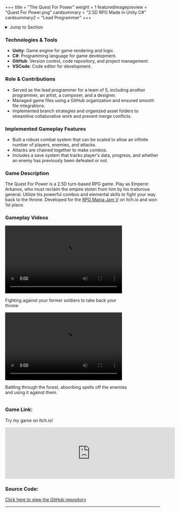 +++
title = "The Quest For Power"
weight = 1
featuredimagepreview = "Quest For Power.png"
cardsummary = "2.5D RPG Made in Unity C#"
cardsummary2 = "Lead Programmer"
+++

<details>
<summary>Jump to Section</summary>

- [Technologies & Tools](#technologies--tools)
- [Role & Contributions](#role--contributions)
- [Implemented Gameplay Features](#implemented-gameplay-features)
- [Game Description & Videos](#game-description)
- [Game Link & Source Code](#game-link)

</details>

### Technologies & Tools

- **Unity**: Game engine for game rendering and logic.
- **C#**: Programming language for game development.
- **GitHub**: Version control, code repository, and project management.
- **VSCode**: Code editor for development.

### Role & Contributions

- Served as the lead programmer for a team of 5, including another programmer, an artist, a composer, and a designer.
- Managed game files using a GitHub organization and ensured smooth file integrations.
- Implemented branch strategies and organized asset folders to streamline collaborative work and prevent merge conflicts.

### Implemented Gameplay Features

- Built a robust combat system that can be scaled to allow an infinite number of players, enemies, and attacks.
- Attacks are chained together to make combos.
- Includes a save system that tracks player's data, progress, and whether an enemy has previously been defeated or not.

### Game Description

The Quest For Power is a 2.5D turn-based RPG game. Play as Emperor Arkanos, who must reclaim the empire stolen from him by his traitorous general. Utilize his powerful combos and elemental skills to fight your way back to the throne. Developed for the [RPG Mania Jam V](https://itch.io/jam/rpg-mania-v) on Itch.io and won 1st place.

### Gameplay Videos

<div style="margin-right: 40px; display: inline-block; vertical-align: top;">
<video width="380" height="220" controls>
  <source src="/video/Quest%20For%20Power/Throne%20Fight.mp4" type="video/mp4">
  Your browser does not support the video tag.
</video>
<p style="width: 400px; word-wrap: break-word;">Fighting against your former soldiers to take back your throne</p>
</div>

<div style="display: inline-block; vertical-align: top;">
<video width="380" height="220" controls>
  <source src="/video/Quest%20For%20Power/Wilds%20Mechanics.mp4" type="video/mp4">
  Your browser does not support the video tag.
</video>
<p style="width: 400px; word-wrap: break-word;">Battling through the forest, absorbing spells off the enemies and using it against them.</p>
</div>

<!-- ### Lessons Learned

- As a lead programmer, it's important to make sure everyone is consistently on the same page from the beginning, otherwise it gets harder to coordinate tasks.
- Deadlines need to be set throughout the development process to ensure most of the work isn't being done at the end.
- A lot of time needs to be dedicated to play testing for a game to go from functional to fun.
- It can't be assumed that the mechanics will make sense to the player just because it does to the developers. Some kind of instructions/tutorial is necessary.

### Future Plans

- Do more playtesting for better difficulty balancing.
- Add a tutorial to help players know how the mechanics work.
- Once these updates are made, put it on Steam and consider expanding the game into something much bigger with the team. -->

### Game Link:

Try my game on Itch.io!

<iframe 
frameborder="0" 
src="https://itch.io/embed/2197211?linkback=true&amp;dark=true" 
width="552" 
height="167"
><a href="https://jo3y49.itch.io/the-quest-for-power"
>The Quest For Power by Jo3y49, n3ista, OneWingedDoge, Magno-M-S-Silva</a
></iframe>

### Source Code:

[Click here to view the GitHub repository](https://github.com/Game-Jam-Dev/Quest-For-Power/)

---
